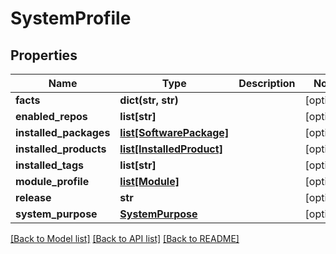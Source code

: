 # SystemProfile

## Properties
Name | Type | Description | Notes
------------ | ------------- | ------------- | -------------
**facts** | **dict(str, str)** |  | [optional] 
**enabled_repos** | **list[str]** |  | [optional] 
**installed_packages** | [**list[SoftwarePackage]**](SoftwarePackage.md) |  | [optional] 
**installed_products** | [**list[InstalledProduct]**](InstalledProduct.md) |  | [optional] 
**installed_tags** | **list[str]** |  | [optional] 
**module_profile** | [**list[Module]**](Module.md) |  | [optional] 
**release** | **str** |  | [optional] 
**system_purpose** | [**SystemPurpose**](SystemPurpose.md) |  | [optional] 

[[Back to Model list]](../README.md#documentation-for-models) [[Back to API list]](../README.md#documentation-for-api-endpoints) [[Back to README]](../README.md)

